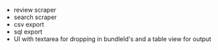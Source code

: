 - review scraper
- search scraper
- csv export
- sql export
- UI with textarea for dropping in bundleId's and a table view for output